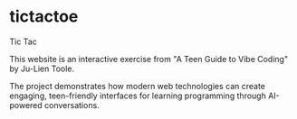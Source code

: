 # tictactoe
Tic Tac 

This website is an interactive exercise from "A Teen Guide to Vibe Coding" by Ju-Lien Toole.

The project demonstrates how modern web technologies can create engaging, teen-friendly interfaces for learning programming through AI-powered conversations.
